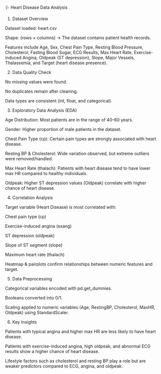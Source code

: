 🩺 Heart Disease Data Analysis
1. Dataset Overview

Dataset loaded: heart.csv

Shape: (rows × columns) → The dataset contains patient health records.

Features include Age, Sex, Chest Pain Type, Resting Blood Pressure, Cholesterol, Fasting Blood Sugar, ECG Results, Max Heart Rate, Exercise-induced Angina, Oldpeak (ST depression), Slope, Major Vessels, Thalassemia, and Target (heart disease presence).

2. Data Quality Check

No missing values were found.

No duplicates remain after cleaning.

Data types are consistent (int, float, and categorical).

3. Exploratory Data Analysis (EDA)

Age Distribution: Most patients are in the range of 40–60 years.

Gender: Higher proportion of male patients in the dataset.

Chest Pain Type (cp): Certain pain types are strongly associated with heart disease.

Resting BP & Cholesterol: Wide variation observed, but extreme outliers were removed/handled.

Max Heart Rate (thalach): Patients with heart disease tend to have lower max HR compared to healthy individuals.

Oldpeak: Higher ST depression values (Oldpeak) correlate with higher chance of heart disease.

4. Correlation Analysis

Target variable (Heart Disease) is most correlated with:

Chest pain type (cp)

Exercise-induced angina (exang)

ST depression (oldpeak)

Slope of ST segment (slope)

Maximum heart rate (thalach)

Heatmap & pairplots confirm relationships between numeric features and target.

5. Data Preprocessing

Categorical variables encoded with pd.get_dummies.

Booleans converted into 0/1.

Scaling applied to numeric variables (Age, RestingBP, Cholesterol, MaxHR, Oldpeak) using StandardScaler.

6. Key Insights

Patients with typical angina and higher max HR are less likely to have heart disease.

Patients with exercise-induced angina, high oldpeak, and abnormal ECG results show a higher chance of heart disease.

Lifestyle factors such as cholesterol and resting BP play a role but are weaker predictors compared to ECG, angina, and oldpeak.
